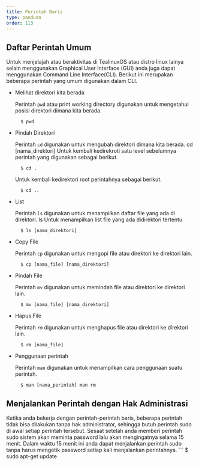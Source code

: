 ```yaml
---
title: Perintah Baris
type: panduan
order: 113
---
```


## Daftar Perintah Umum ##
Untuk menjelajah atau beraktivitas di TealinuxOS atau distro linux lainya selain menggunakan Graphical User Interface (GUI) anda juga dapat menggunakan Command Line Interface(CLI). Berikut ini merupakan beberapa perintah yang umum digunakan dalam CLI.

- Melihat direktori kita berada

  Perintah `pwd` atau print working directory digunakan untuk mengetahui posisi direktori dimana kita berada.
  ```
    $ pwd
  ```

- Pindah Direktori

  Perintah `cd` digunakan untuk mengubah direktori dimana kita berada. cd [nama_direktori] Untuk kembali kedirekroti satu level sebelumnya perintah yang digunakan sebagai berikut.
  ```
    $ cd .
  ```
  Untuk kembali kedirektori root perintahnya sebagai berikut.
  ```
    $ cd ..
  ```

- List

  Perintah `ls` digunakan untuk menampilkan daftar file yang ada di direktori. ls Untuk menampilkan list file yang ada didirektori tertentu
  ```
    $ ls [nama_direktori]
  ```

- Copy File

  Perintah `cp` digunakan untuk mengopi file atau direktori ke direktori lain.
  ```
    $ cp [nama_file] [nama_direktori]
  ```

- Pindah File

  Perintah `mv` digunakan untuk memindah file atau direktori ke direktori lain.
  ```
    $ mv [nama_file] [nama_direktori]
  ```

- Hapus File

  Perintah `rm` digunakan untuk menghapus file atau direktori ke direktori lain.
  ```
    $ rm [nama_file]
  ```

- Penggunaan perintah

  Perintah `man` digunakan untuk menampilkan cara penggunaan suatu perintah.
  ```
    $ man [nama_perintah] man rm
  ```


## Menjalankan Perintah dengan Hak Administrasi
Ketika anda bekerja dengan perintah-perintah baris, beberapa perintah tidak bisa dilakukan tanpa hak administrator, sehingga butuh perintah sudo di awal setiap perintah tersebut. Sesaat setelah anda memberi perintah sudo sistem akan meminta password lalu akan mengingatnya selama 15 menit. Dalam waktu 15 menit ini anda dapat menjalankan perintah sudo tanpa harus mengetik password setiap kali menjalankan perintahnya. ```
  $ sudo apt-get update
```
